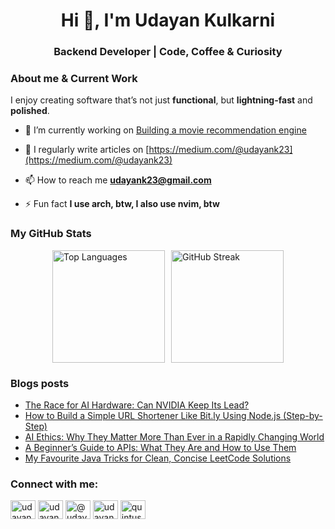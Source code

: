 <h1 align="center">Hi 👋, I'm Udayan Kulkarni</h1>
<h3 align="center">Backend Developer | Code, Coffee & Curiosity</h3>
<h3 align="left">About me & Current Work</h3>
I enjoy creating software that’s not just <b>functional</b>, but <b>lightning-fast</b> and <b>polished</b>.

- 🔭 I’m currently working on [Building a movie recommendation engine](https://github.com/Udayan853/movie-recommendation-engine)

- 📝 I regularly write articles on [https://medium.com/@udayank23](https://medium.com/@udayank23)

- 📫 How to reach me **udayank23@gmail.com**

- ⚡ Fun fact **I use arch, btw, I also use nvim, btw**
  
<h3 align="left"> My GitHub Stats</h3>
<div style="display: flex; gap: 10px; justify-content: center; align-items: stretch;">
  <img src="https://github-readme-stats.vercel.app/api/top-langs/?username=Udayan853&layout=compact&theme=radical" alt="Top Languages" style="height: 180px; object-fit: contain;" />
  <img src="https://github-readme-streak-stats.herokuapp.com/?user=Udayan853&theme=radical" alt="GitHub Streak" style="height: 180px; object-fit: contain;" />
</div>

### Blogs posts
<!-- BLOG-POST-LIST:START -->
- [The Race for AI Hardware: Can NVIDIA Keep Its Lead?](https://medium.com/@udayank23/the-race-for-ai-hardware-can-nvidia-keep-its-lead-19ddac83dc2b?source=rss-397d3161c88b------2)
- [How to Build a Simple URL Shortener Like Bit.ly Using Node.js &lpar;Step-by-Step&rpar;](https://medium.com/@udayank23/how-to-build-a-simple-url-shortener-like-bit-ly-using-node-js-step-by-step-9f631451c7e7?source=rss-397d3161c88b------2)
- [AI Ethics: Why They Matter More Than Ever in a Rapidly Changing World](https://medium.com/@udayank23/ai-ethics-why-they-matter-more-than-ever-in-a-rapidly-changing-world-39f78ac47967?source=rss-397d3161c88b------2)
- [A Beginner’s Guide to APIs: What They Are and How to Use Them](https://medium.com/@udayank23/a-beginners-guide-to-apis-what-they-are-and-how-to-use-them-2ba238109750?source=rss-397d3161c88b------2)
- [My Favourite Java Tricks for Clean, Concise LeetCode Solutions](https://medium.com/@udayank23/my-favourite-java-tricks-for-clean-concise-leetcode-solutions-fee42c9f93aa?source=rss-397d3161c88b------2)
<!-- BLOG-POST-LIST:END -->

<h3 align="left">Connect with me:</h3>
<p align="left">
<a href="https://linkedin.com/in/udayan-kulkarni-2164661a9" target="blank"><img align="center" src="https://raw.githubusercontent.com/rahuldkjain/github-profile-readme-generator/master/src/images/icons/Social/linked-in-alt.svg" alt="udayan-kulkarni-2164661a9" height="30" width="40" /></a>
<a href="https://kaggle.com/udayankulkarni" target="blank"><img align="center" src="https://raw.githubusercontent.com/rahuldkjain/github-profile-readme-generator/master/src/images/icons/Social/kaggle.svg" alt="udayankulkarni" height="30" width="40" /></a>
<a href="https://medium.com/@udayank23" target="blank"><img align="center" src="https://raw.githubusercontent.com/rahuldkjain/github-profile-readme-generator/master/src/images/icons/Social/medium.svg" alt="@udayank23" height="30" width="40" /></a>
<a href="https://codeforces.com/profile/udayank23" target="blank"><img align="center" src="https://raw.githubusercontent.com/rahuldkjain/github-profile-readme-generator/master/src/images/icons/Social/codeforces.svg" alt="udayank23" height="30" width="40" /></a>
<a href="https://www.leetcode.com/quintusk2003" target="blank"><img align="center" src="https://raw.githubusercontent.com/rahuldkjain/github-profile-readme-generator/master/src/images/icons/Social/leet-code.svg" alt="quintusk2003" height="30" width="40" /></a>
</p>
